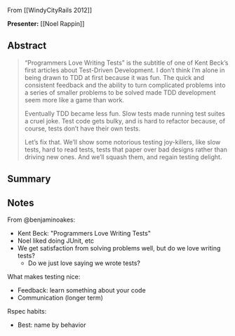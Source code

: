 From [[WindyCityRails 2012]]

**Presenter:** [[Noel Rappin]]

## Abstract

> “Programmers Love Writing Tests” is the subtitle of one of Kent Beck’s first articles about Test-Driven Development. I don’t think I’m alone in being drawn to TDD at first because it was fun. The quick and consistent feedback and the ability to turn complicated problems into a series of smaller problems to be solved made TDD development seem more like a game than work.
> 
> Eventually TDD became less fun. Slow tests made running test suites a cruel joke. Test code gets bulky, and is hard to refactor because, of course, tests don’t have their own tests.
> 
> Let’s fix that. We’ll show some notorious testing joy-killers, like slow tests, hard to read tests, tests that paper over bad designs rather than driving new ones. And we’ll squash them, and regain testing delight.

## Summary

## Notes

From @benjaminoakes:

* Kent Beck: "Programmers Love Writing Tests"
* Noel liked doing JUnit, etc
* We get satisfaction from solving problems well, but do we love writing tests?
    * Do we just love saying we wrote tests?

What makes testing nice:

* Feedback:  learn something about your code
* Communication (longer term)

Rspec habits:

* Best: name by behavior
